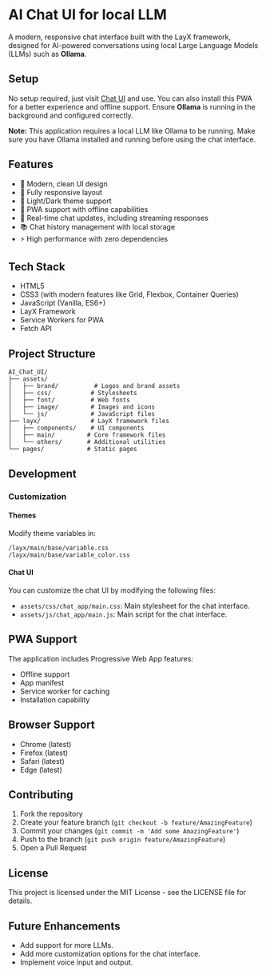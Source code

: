 # AI Chat UI for local LLM

A modern, responsive chat interface built with the LayX framework, designed for AI-powered conversations using local Large Language Models (LLMs) such as **Ollama**.

## Setup

No setup required, just visit [Chat UI](https://aichatui.layx.xyz) and use. You can also install this PWA for a better experience and offline support. Ensure **Ollama** is running in the background and configured correctly.

**Note:** This application requires a local LLM like Ollama to be running. Make sure you have Ollama installed and running before using the chat interface.

## Features

- 🎨 Modern, clean UI design
- 📱 Fully responsive layout
- 🌙 Light/Dark theme support
- 💾 PWA support with offline capabilities
- 🔄 Real-time chat updates, including streaming responses
- 📚 Chat history management with local storage
- ⚡ High performance with zero dependencies

## Tech Stack

- HTML5
- CSS3 (with modern features like Grid, Flexbox, Container Queries)
- JavaScript (Vanilla, ES6+)
- LayX Framework
- Service Workers for PWA
- Fetch API

## Project Structure

```
AI_Chat_UI/
├── assets/
│   ├── brand/          # Logos and brand assets
│   ├── css/           # Stylesheets
│   ├── font/          # Web fonts
│   ├── image/         # Images and icons
│   └── js/            # JavaScript files
├── layx/              # LayX framework files
│   ├── components/    # UI components
│   ├── main/         # Core framework files
│   └── others/       # Additional utilities
└── pages/            # Static pages
```

## Development

### Customization

#### Themes

Modify theme variables in:

```
/layx/main/base/variable.css
/layx/main/base/variable_color.css
```

#### Chat UI

You can customize the chat UI by modifying the following files:

- `assets/css/chat_app/main.css`: Main stylesheet for the chat interface.
- `assets/js/chat_app/main.js`: Main script for the chat interface.

## PWA Support

The application includes Progressive Web App features:

- Offline support
- App manifest
- Service worker for caching
- Installation capability

## Browser Support

- Chrome (latest)
- Firefox (latest)
- Safari (latest)
- Edge (latest)

## Contributing

1. Fork the repository
2. Create your feature branch (`git checkout -b feature/AmazingFeature`)
3. Commit your changes (`git commit -m 'Add some AmazingFeature'`)
4. Push to the branch (`git push origin feature/AmazingFeature`)
5. Open a Pull Request

## License

This project is licensed under the MIT License - see the LICENSE file for details.

## Future Enhancements

- Add support for more LLMs.
- Add more customization options for the chat interface.
- Implement voice input and output.
